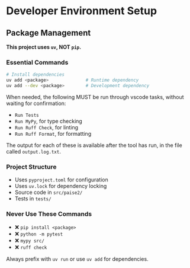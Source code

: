 # Developer Environment Setup

## Package Management

**This project uses `uv`, NOT `pip`.**

### Essential Commands
```bash
# Install dependencies
uv add <package>              # Runtime dependency
uv add --dev <package>        # Development dependency
```

When needed, the following MUST be run through vscode tasks, without waiting for confirmation:

- `Run Tests`
- `Run MyPy`, for type checking
- `Run Ruff Check`, for linting
- `Run Ruff Format`, for formatting

The output for each of these is available after the tool has run, in the file called `output.log.txt`.

### Project Structure
- Uses `pyproject.toml` for configuration
- Uses `uv.lock` for dependency locking
- Source code in `src/paise2/`
- Tests in `tests/`

### Never Use These Commands
- ❌ `pip install <package>`
- ❌ `python -m pytest`
- ❌ `mypy src/`
- ❌ `ruff check`

Always prefix with `uv run` or use `uv add` for dependencies.
